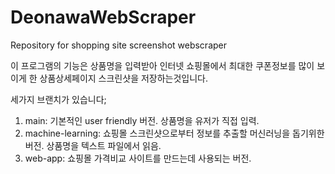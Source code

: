 # DeonawaWebScraper
Repository for shopping site screenshot webscraper

이 프로그램의 기능은 상품명을 입력받아 인터넷 쇼핑몰에서 최대한 쿠폰정보를 많이 보이게 한 상품상세페이지 스크린샷을 저장하는것입니다.

세가지 브랜치가 있습니다;
1. main: 기본적인 user friendly 버전. 상품명을 유저가 직접 입력.
2. machine-learning: 쇼핑몰 스크린샷으로부터 정보를 추출할 머신러닝을 돕기위한 버전. 상품명을 텍스트 파일에서 읽음.
3. web-app: 쇼핑몰 가격비교 사이트를 만드는데 사용되는 버전.